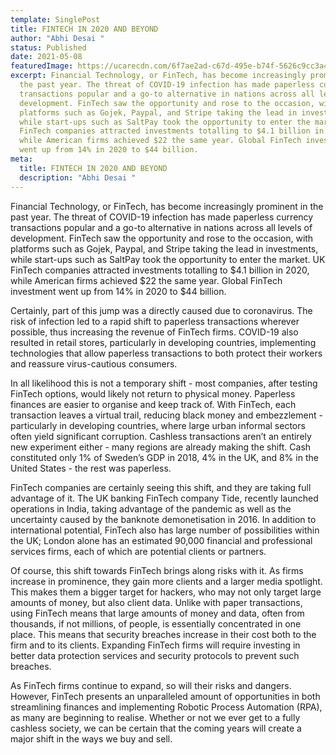 ```yaml
---
template: SinglePost
title: FINTECH IN 2020 AND BEYOND
author: "Abhi Desai "
status: Published
date: 2021-05-08
featuredImage: https://ucarecdn.com/6f7ae2ad-c67d-495e-b74f-5626c9cc3a48/
excerpt: Financial Technology, or FinTech, has become increasingly prominent in
  the past year. The threat of COVID-19 infection has made paperless currency
  transactions popular and a go-to alternative in nations across all levels of
  development. FinTech saw the opportunity and rose to the occasion, with
  platforms such as Gojek, Paypal, and Stripe taking the lead in investments,
  while start-ups such as SaltPay took the opportunity to enter the market. UK
  FinTech companies attracted investments totalling to $4.1 billion in 2020,
  while American firms achieved $22 the same year. Global FinTech investment
  went up from 14% in 2020 to $44 billion.
meta:
  title: FINTECH IN 2020 AND BEYOND
  description: "Abhi Desai "
---
```

Financial Technology, or FinTech, has become increasingly prominent in the past year. The threat of COVID-19 infection has made paperless currency transactions popular and a go-to alternative in nations across all levels of development. FinTech saw the opportunity and rose to the occasion, with platforms such as Gojek, Paypal, and Stripe taking the lead in investments, while start-ups such as SaltPay took the opportunity to enter the market. UK FinTech companies attracted investments totalling to $4.1 billion in 2020, while American firms achieved $22 the same year. Global FinTech investment went up from 14% in 2020 to $44 billion.

Certainly, part of this jump was a directly caused due to coronavirus. The risk of infection led to a rapid shift to paperless transactions wherever possible, thus increasing the revenue of FinTech firms. COVID-19 also resulted in retail stores, particularly in developing countries, implementing technologies that allow paperless transactions to both protect their workers and reassure virus-cautious consumers.

In all likelihood this is not a temporary shift - most companies, after testing FinTech options, would likely not return to physical money. Paperless finances are easier to organise and keep track of. With FinTech, each transaction leaves a virtual trail, reducing black money and embezzlement - particularly in developing countries, where large urban informal sectors often yield significant corruption. Cashless transactions aren’t an entirely new experiment either - many regions are already making the shift. Cash constituted only 1% of Sweden’s GDP in 2018, 4% in the UK, and 8% in the United States - the rest was paperless.

FinTech companies are certainly seeing this shift, and they are taking full advantage of it. The UK banking FinTech company Tide, recently launched operations in India, taking advantage of the pandemic as well as the uncertainty caused by the banknote demonetisation in 2016. In addition to international potential, FinTech also has large number of possibilities within the UK; London alone has an estimated 90,000 financial and professional services firms, each of which are potential clients or partners.

Of course, this shift towards FinTech brings along risks with it. As firms increase in prominence, they gain more clients and a larger media spotlight. This makes them a bigger target for hackers, who may not only target large amounts of money, but also client data. Unlike with paper transactions, using FinTech means that large amounts of money and data, often from thousands, if not millions, of people, is essentially concentrated in one place. This means that security breaches increase in their cost both to the firm and to its clients. Expanding FinTech firms will require investing in better data protection services and security protocols to prevent such breaches.

As FinTech firms continue to expand, so will their risks and dangers. However, FinTech presents an unparalleled amount of opportunities in both streamlining finances and implementing Robotic Process Automation (RPA), as many are beginning to realise. Whether or not we ever get to a fully cashless society, we can be certain that the coming years will create a major shift in the ways we buy and sell.